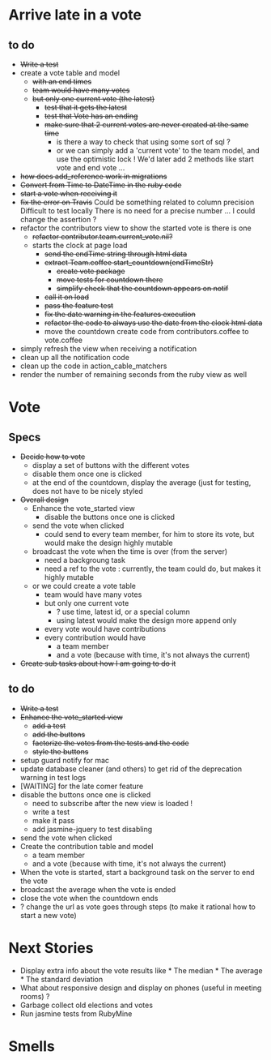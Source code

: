# Arrive late in a vote

## to do
* ~~Write a test~~
* create a vote table and model
    * ~~with an end times~~
    * ~~team would have many votes~~
    * ~~but only one current vote (the latest)~~
        * ~~test that it gets the latest~~
        * ~~test that Vote has an ending~~
        * ~~make sure that 2 current votes are never created at the same time~~
            * is there a way to check that using some sort of sql ?
            * or we can simply add a 'current vote' to the team model, and use the optimistic lock !
              We'd later add 2 methods like start vote and end vote ...
* ~~how does add_reference work in migrations~~
* ~~Convert from Time to DateTime in the ruby code~~
* ~~start a vote when receiving it~~
* ~~fix the error on Travis~~
    Could be something related to column precision
    Difficult to test locally
    There is no need for a precise number ... I could change the assertion ?
* refactor the contributors view to show the started vote is there is one
    * ~~refactor contributor.team.current_vote.nil?~~
    * starts the clock at page load
        * ~~send the endTime string through html data~~
        * ~~extract Team.coffee start_countdown(endTimeStr)~~
            * ~~create vote package~~
            * ~~move tests for countdown there~~
            * ~~simplify check that the countdown appears on notif~~
        * ~~call it on load~~
        * ~~pass the feature test~~
        * ~~fix the date warning in the features execution~~
        * ~~refactor the code to always use the date from the clock html data~~
        * move the countdown create code from contributors.coffee to vote.coffee
* simply refresh the view when receiving a notification
* clean up all the notification code
* clean up the code in action_cable_matchers
* render the number of remaining seconds from the ruby view as well

# Vote

## Specs

* ~~Decide how to vote~~
    * display a set of buttons with the different votes
    * disable them once one is clicked
    * at the end of the countdown, display the average (just for testing, does not have to be nicely styled
* ~~Overall design~~
    * Enhance the vote_started view
        * disable the buttons once one is clicked
    * send the vote when clicked
        * could send to every team member, for him to store its vote, but would make the design highly mutable
    * broadcast the vote when the time is over (from the server)
        * need a backgroung task
        * need a ref to the vote : currently, the team could do, but makes it highly mutable
    * or we could create a vote table
        * team would have many votes
        * but only one current vote
            * ? use time, latest id, or a special column
            * using latest would make the design more append only
        * every vote would have contributions
        * every contribution would have
            * a team member
            * and a vote (because with time, it's not always the current)
* ~~Create sub tasks about how I am going to do it~~

## to do
* ~~Write a test~~
* ~~Enhance the vote_started view~~
    * ~~add a test~~
    * ~~add the buttons~~
    * ~~factorize the votes from the tests and the code~~
    * ~~style the buttons~~
* setup guard notify for mac
* update database cleaner (and others) to get rid of the deprecation warning in test logs
* [WAITING] for the late comer feature
* disable the buttons once one is clicked
    * need to subscribe after the new view is loaded !
    * write a test
    * make it pass
    * add jasmine-jquery to test disabling
* send the vote when clicked
* Create the contribution table and model
    * a team member
    * and a vote (because with time, it's not always the current)
* When the vote is started, start a background task on the server to end the vote
* broadcast the average when the vote is ended
* close the vote when the countdown ends
* ? change the url as vote goes through steps (to make it rational how to start a new vote)

# Next Stories

* Display extra info about the vote results like
        * The median
        * The average
        * The standard deviation
* What about responsive design and display on phones (useful in meeting rooms) ?
* Garbage collect old elections and votes
* Run jasmine tests from RubyMine

# Smells
